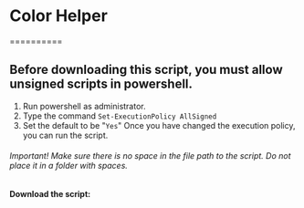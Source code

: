 # Color Helper
==========
## Before downloading this script, you must allow unsigned scripts in powershell.
1. Run powershell as administrator.
2. Type the command `Set-ExecutionPolicy AllSigned`
3. Set the default to be "`Yes`"
Once you have changed the execution policy, you can run the script.
###### Important! Make sure there is no space in the file path to the script. Do not place it in a folder with spaces.
#### Download the script: 
